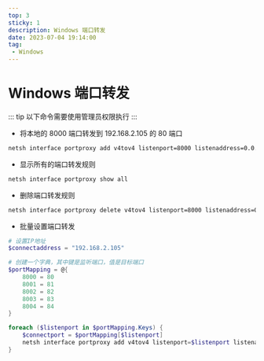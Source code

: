 ```yaml
---
top: 3
sticky: 1
description: Windows 端口转发
date: 2023-07-04 19:14:00
tag:
 - Windows
---
```


# Windows 端口转发

::: tip
以下命令需要使用管理员权限执行
:::

- 将本地的 8000 端口转发到 192.168.2.105 的 80 端口

```bash
netsh interface portproxy add v4tov4 listenport=8000 listenaddress=0.0.0.0 connectport=80 connectaddress=192.168.2.105
```

- 显示所有的端口转发规则

```bash
netsh interface portproxy show all
```

- 删除端口转发规则

```bash
netsh interface portproxy delete v4tov4 listenport=8000 listenaddress=0.0.0.0
```

- 批量设置端口转发

```powershell
# 设置IP地址
$connectaddress = "192.168.2.105"

# 创建一个字典，其中键是监听端口，值是目标端口
$portMapping = @{
    8000 = 80
    8001 = 81
    8002 = 82
    8003 = 83
    8004 = 84
}

foreach ($listenport in $portMapping.Keys) {
    $connectport = $portMapping[$listenport]
    netsh interface portproxy add v4tov4 listenport=$listenport listenaddress=0.0.0.0 connectport=$connectport connectaddress=$connectaddress
}

```
